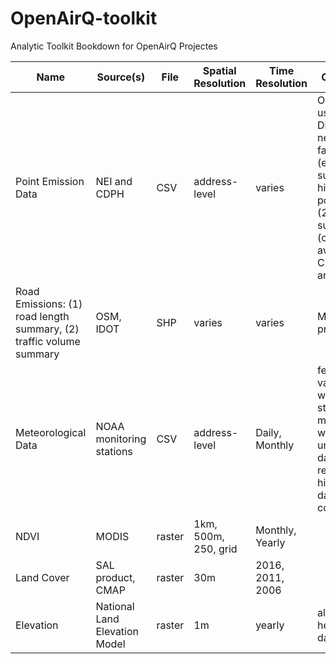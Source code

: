 # OpenAirQ-toolkit
Analytic Toolkit Bookdown for OpenAirQ Projectes


Name | Source(s) | File | Spatial Resolution | Time Resolution | Comments
--- | --- | --- | --- | --- | --- 
Point Emission Data | NEI and CDPH | CSV | address-level | varies | Options for use: (1) Distance to nearest facility (either all or subset of high polluters), (2) Raster surface (over 100 available for Chicago area)
Road Emissions: (1) road length summary, (2) traffic volume summary | OSM, IDOT | SHP | varies | varies| Multiple proxies
Meteorological Data | NOAA monitoring stations | CSV | address-level | Daily, Monthly | few validated weather stations in metro area; weather underground data not reliabale and historical data is costly
NDVI | MODIS | raster | 1km, 500m, 250, grid | Monthly, Yearly | 
Land Cover | SAL product, CMAP | raster | 30m | 2016, 2011, 2006 |
Elevation | National Land Elevation Model | raster | 1m | yearly | alt: building height dataset

